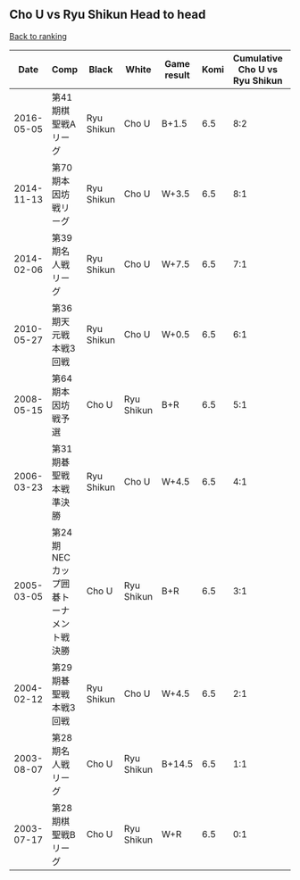 ## Cho U vs Ryu Shikun Head to head

[Back to ranking](../../index.md)




| **Date** | **Comp** | **Black** | **White** | **Game result** | **Komi** | **Cumulative Cho U vs Ryu Shikun** | **Cho U streak** | **Ryu Shikun streak** | 
| --- | --- | --- | --- | --- | --- | --- | --- | --- |
| 2016-05-05 | 第41期棋聖戦Aリーグ | Ryu Shikun | Cho U | B+1.5 | 6.5 | 8:2 | 0 | 1 | 
| 2014-11-13 | 第70期本因坊戦リーグ | Ryu Shikun | Cho U | W+3.5 | 6.5 | 8:1 | 8 | 0 | 
| 2014-02-06 | 第39期名人戦リーグ | Ryu Shikun | Cho U | W+7.5 | 6.5 | 7:1 | 7 | 0 | 
| 2010-05-27 | 第36期天元戦本戦3回戦 | Ryu Shikun | Cho U | W+0.5 | 6.5 | 6:1 | 6 | 0 | 
| 2008-05-15 | 第64期本因坊戦予選 | Cho U | Ryu Shikun | B+R | 6.5 | 5:1 | 5 | 0 | 
| 2006-03-23 | 第31期碁聖戦本戦準決勝 | Ryu Shikun | Cho U | W+4.5 | 6.5 | 4:1 | 4 | 0 | 
| 2005-03-05 | 第24期NECカップ囲碁トーナメント戦決勝 | Cho U | Ryu Shikun | B+R | 6.5 | 3:1 | 3 | 0 | 
| 2004-02-12 | 第29期碁聖戦本戦3回戦 | Ryu Shikun | Cho U | W+4.5 | 6.5 | 2:1 | 2 | 0 | 
| 2003-08-07 | 第28期名人戦リーグ | Cho U | Ryu Shikun | B+14.5 | 6.5 | 1:1 | 1 | 0 | 
| 2003-07-17 | 第28期棋聖戦Bリーグ | Cho U | Ryu Shikun | W+R | 6.5 | 0:1 | 0 | 1 |





